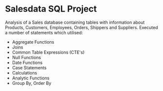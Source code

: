 # Salesdata SQL Project
Analysis of a Sales database containing tables with information about Products, Customers, Employees, Orders, Shippers and Suppliers. 
Executed a number of statements which utilised:
- Aggregate Functions
- Joins
- Common Table Expressions (CTE's)
- Null Functions
- Date Functions
- Case Statements
- Calculations
- Analytic Functions
- Group By, Order By
